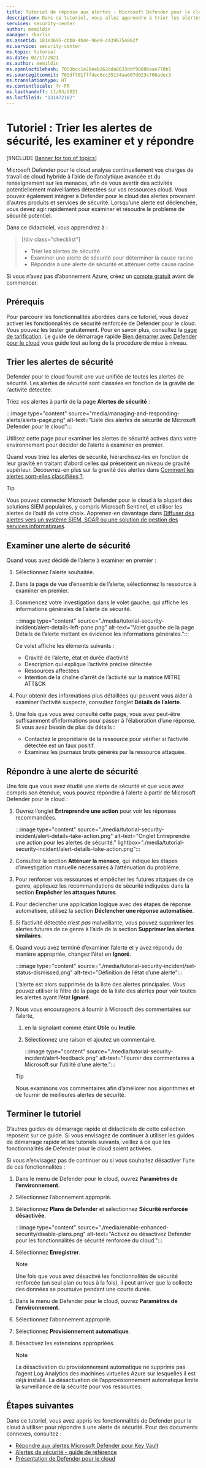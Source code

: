 ```yaml
---
title: Tutoriel de réponse aux alertes - Microsoft Defender pour le cloud
description: Dans ce tutoriel, vous allez apprendre à trier les alertes de sécurité et à déterminer la cause racine et l’étendue d’une alerte.
services: security-center
author: memildin
manager: rkarlin
ms.assetid: 181e3695-cbb8-4b4e-96e9-c4396754862f
ms.service: security-center
ms.topic: tutorial
ms.date: 02/17/2021
ms.author: memildin
ms.openlocfilehash: 7053bcc1e28eeb262dda8833ddf98806aae770b5
ms.sourcegitcommit: 702df701fff4ec6cc39134aa607d023c766adec3
ms.translationtype: HT
ms.contentlocale: fr-FR
ms.lasthandoff: 11/03/2021
ms.locfileid: "131472102"
---
```

# <a name="tutorial-triage-investigate-and-respond-to-security-alerts"></a>Tutoriel : Trier les alertes de sécurité, les examiner et y répondre

[!INCLUDE [Banner for top of topics](./includes/banner.md)]

Microsoft Defender pour le cloud analyse continuellement vos charges de travail de cloud hybride à l’aide de l’analytique avancée et du renseignement sur les menaces, afin de vous avertir des activités potentiellement malveillantes détectées sur vos ressources cloud. Vous pouvez également intégrer à Defender pour le cloud des alertes provenant d’autres produits et services de sécurité. Lorsqu’une alerte est déclenchée, vous devez agir rapidement pour examiner et résoudre le problème de sécurité potentiel. 

Dans ce didacticiel, vous apprendrez à :

> [!div class="checklist"]
> * Trier les alertes de sécurité
> * Examiner une alerte de sécurité pour déterminer la cause racine
> * Répondre à une alerte de sécurité et atténuer cette cause racine

Si vous n’avez pas d’abonnement Azure, créez un [compte gratuit](https://azure.microsoft.com/free/) avant de commencer.

## <a name="prerequisites"></a>Prérequis
Pour parcourir les fonctionnalités abordées dans ce tutoriel, vous devez activer les fonctionnalités de sécurité renforcée de Defender pour le cloud. Vous pouvez les tester gratuitement. Pour en savoir plus, consultez la [page de tarification](https://azure.microsoft.com/pricing/details/security-center/). Le guide de démarrage rapide [Bien démarrer avec Defender pour le cloud](get-started.md) vous guide tout au long de la procédure de mise à niveau.


## <a name="triage-security-alerts"></a>Trier les alertes de sécurité
Defender pour le cloud fournit une vue unifiée de toutes les alertes de sécurité. Les alertes de sécurité sont classées en fonction de la gravité de l’activité détectée. 

Triez vos alertes à partir de la page **Alertes de sécurité** :

:::image type="content" source="media/managing-and-responding-alerts/alerts-page.png" alt-text="Liste des alertes de sécurité de Microsoft Defender pour le cloud":::

Utilisez cette page pour examiner les alertes de sécurité actives dans votre environnement pour décider de l’alerte à examiner en premier.

Quand vous triez les alertes de sécurité, hiérarchisez-les en fonction de leur gravité en traitant d’abord celles qui présentent un niveau de gravité supérieur. Découvrez-en plus sur la gravité des alertes dans [Comment les alertes sont-elles classifiées ?](alerts-overview.md#how-are-alerts-classified).

> [!TIP]
> Vous pouvez connecter Microsoft Defender pour le cloud à la plupart des solutions SIEM populaires, y compris Microsoft Sentinel, et utiliser les alertes de l’outil de votre choix. Apprenez-en davantage dans [Diffuser des alertes vers un système SIEM, SOAR ou une solution de gestion des services informatiques](export-to-siem.md).


## <a name="investigate-a-security-alert"></a>Examiner une alerte de sécurité

Quand vous avez décidé de l’alerte à examiner en premier :

1. Sélectionnez l’alerte souhaitée.
1. Dans la page de vue d’ensemble de l’alerte, sélectionnez la ressource à examiner en premier.
1. Commencez votre investigation dans le volet gauche, qui affiche les informations générales de l’alerte de sécurité.

    :::image type="content" source="./media/tutorial-security-incident/alert-details-left-pane.png" alt-text="Volet gauche de la page Détails de l’alerte mettant en évidence les informations générales.":::

    Ce volet affiche les éléments suivants :
    - Gravité de l’alerte, état et durée d’activité
    - Description qui explique l’activité précise détectée
    - Ressources affectées
    - Intention de la chaîne d’arrêt de l’activité sur la matrice MITRE ATT&CK

1. Pour obtenir des informations plus détaillées qui peuvent vous aider à examiner l’activité suspecte, consultez l’onglet **Détails de l’alerte**.

1. Une fois que vous avez consulté cette page, vous avez peut-être suffisamment d’informations pour passer à l’élaboration d’une réponse. Si vous avez besoin de plus de détails :

    - Contactez le propriétaire de la ressource pour vérifier si l’activité détectée est un faux positif.
    - Examinez les journaux bruts générés par la ressource attaquée.

## <a name="respond-to-a-security-alert"></a>Répondre à une alerte de sécurité
Une fois que vous avez étudié une alerte de sécurité et que vous avez compris son étendue, vous pouvez répondre à l’alerte à partir de Microsoft Defender pour le cloud :

1.  Ouvrez l’onglet **Entreprendre une action** pour voir les réponses recommandées.

    :::image type="content" source="./media/tutorial-security-incident/alert-details-take-action.png" alt-text="Onglet Entreprendre une action pour les alertes de sécurité." lightbox="./media/tutorial-security-incident/alert-details-take-action.png":::

1.  Consultez la section **Atténuer la menace**, qui indique les étapes d’investigation manuelle nécessaires à l’atténuation du problème.
1.  Pour renforcer vos ressources et empêcher les futures attaques de ce genre, appliquez les recommandations de sécurité indiquées dans la section **Empêcher les attaques futures**.
1.  Pour déclencher une application logique avec des étapes de réponse automatisée, utilisez la section **Déclencher une réponse automatisée**.
1.  Si l’activité détectée *n’est pas* malveillante, vous pouvez supprimer les alertes futures de ce genre à l’aide de la section **Supprimer les alertes similaires**.

1.  Quand vous avez terminé d’examiner l’alerte et y avez répondu de manière appropriée, changez l’état en **Ignoré**.

    :::image type="content" source="./media/tutorial-security-incident/set-status-dismissed.png" alt-text="Définition de l’état d’une alerte":::

    L’alerte est alors supprimée de la liste des alertes principales. Vous pouvez utiliser le filtre de la page de la liste des alertes pour voir toutes les alertes ayant l’état **Ignoré**.

1.  Nous vous encourageons à fournir à Microsoft des commentaires sur l’alerte,
    1. en la signalant comme étant **Utile** ou **Inutile**.
    1. Sélectionnez une raison et ajoutez un commentaire.

        :::image type="content" source="./media/tutorial-security-incident/alert-feedback.png" alt-text="Fournir des commentaires à Microsoft sur l’utilité d’une alerte.":::

    > [!TIP]
    > Nous examinons vos commentaires afin d’améliorer nos algorithmes et de fournir de meilleures alertes de sécurité.

## <a name="end-the-tutorial"></a>Terminer le tutoriel

D’autres guides de démarrage rapide et didacticiels de cette collection reposent sur ce guide. Si vous envisagez de continuer à utiliser les guides de démarrage rapide et les tutoriels suivants, veillez à ce que les fonctionnalités de Defender pour le cloud soient activées. 

Si vous n’envisagez pas de continuer ou si vous souhaitez désactiver l’une de ces fonctionnalités :

1. Dans le menu de Defender pour le cloud, ouvrez **Paramètres de l’environnement**.
1. Sélectionnez l’abonnement approprié.
1. Sélectionnez **Plans de Defender** et sélectionnez **Sécurité renforcée désactivée**.

    :::image type="content" source="./media/enable-enhanced-security/disable-plans.png" alt-text="Activez ou désactivez Defender pour les fonctionnalités de sécurité renforcée du cloud.":::

1. Sélectionnez **Enregistrer**.

    > [!NOTE]
    > Une fois que vous avez désactivé les fonctionnalités de sécurité renforcée (un seul plan ou tous à la fois), il peut arriver que la collecte des données se poursuive pendant une courte durée. 

1. Dans le menu de Defender pour le cloud, ouvrez **Paramètres de l’environnement**.
1. Sélectionnez l’abonnement approprié.
1. Sélectionnez **Provisionnement automatique**.
1. Désactivez les extensions appropriées.

    >[!NOTE]
    > La désactivation du provisionnement automatique ne supprime pas l’agent Log Analytics des machines virtuelles Azure sur lesquelles il est déjà installé. La désactivation de l’approvisionnement automatique limite la surveillance de la sécurité pour vos ressources.

## <a name="next-steps"></a>Étapes suivantes
Dans ce tutoriel, vous avez appris les fonctionnalités de Defender pour le cloud à utiliser pour répondre à une alerte de sécurité. Pour des documents connexes, consultez :

- [Répondre aux alertes Microsoft Defender pour Key Vault](defender-for-key-vault-usage.md)
- [Alertes de sécurité - guide de référence](alerts-reference.md)
- [Présentation de Defender pour le cloud](defender-for-cloud-introduction.md)